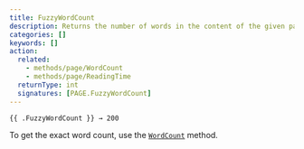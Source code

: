 ```yaml
---
title: FuzzyWordCount
description: Returns the number of words in the content of the given page, rounded up to the nearest multiple of 100. 
categories: []
keywords: []
action:
  related:
    - methods/page/WordCount
    - methods/page/ReadingTime
  returnType: int
  signatures: [PAGE.FuzzyWordCount]
---
```


```go-html-template
{{ .FuzzyWordCount }} → 200
```

To get the exact word count, use the [`WordCount`] method.

[`WordCount`]: /methods/page/wordcount
